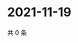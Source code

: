 # 2021-11-19

共 0 条

<!-- BEGIN WEIBO -->
<!-- 最后更新时间 Fri Nov 19 2021 11:14:39 GMT+0800 (China Standard Time) -->

<!-- END WEIBO -->
